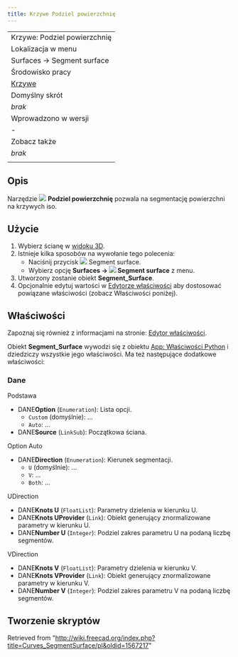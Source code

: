 ```yaml
---
title: Krzywe Podziel powierzchnię
---
```

|  |
| --- |
| Krzywe: Podziel powierzchnię |
| Lokalizacja w menu |
| Surfaces → Segment surface |
| Środowisko pracy |
| [Krzywe](/Curves_Workbench/pl "Curves Workbench/pl") |
| Domyślny skrót |
| *brak* |
| Wprowadzono w wersji |
| - |
| Zobacz także |
| *brak* |
|  |

## Opis

Narzędzie ![](/images/Curves_SegmentSurface.svg) **Podziel powierzchnię** pozwala na segmentację powierzchni na krzywych iso.

## Użycie

1. Wybierz ścianę w [widoku 3D](/3D_view/pl "3D view/pl").
2. Istnieje kilka sposobów na wywołanie tego polecenia:
   * Naciśnij przycisk ![](/images/Curves_SegmentSurface.svg) Segment surface.
   * Wybierz opcję **Surfaces → ![](/images/Curves_SegmentSurface.svg) Segment surface** z menu.
3. Utworzony zostanie obiekt **Segment\_Surface**.
4. Opcjonalnie edytuj wartości w [Edytorze właściwości](/Property_editor/pl "Property editor/pl") aby dostosować powiązane właściwości (zobacz Właściwości poniżej).

## Właściwości

Zapoznaj się również z informacjami na stronie: [Edytor właściwości](/Property_editor/pl "Property editor/pl").

Obiekt **Segment\_Surface** wywodzi się z obiektu [App: Właściwości Python](/App_FeaturePython/pl "App FeaturePython/pl") i dziedziczy wszystkie jego właściwości. Ma też następujące dodatkowe właściwości:

### Dane

Podstawa

* DANE**Option** (`Enumeration`): Lista opcji.
  + `Custom` (domyślnie): ...
  + `Auto`: ...
* DANE**Source** (`LinkSub`): Początkowa ściana.

Option Auto

* DANE**Direction** (`Enumeration`): Kierunek segmentacji.
  + `U` (domyślnie): ...
  + `V`: ...
  + `Both`: ...

UDirection

* DANE**Knots U** (`FloatList`): Parametry dzielenia w kierunku U.
* DANE**Knots UProvider** (`Link`): Obiekt generujący znormalizowane parametry w kierunku U.
* DANE**Number U** (`Integer`): Podziel zakres parametru U na podaną liczbę segmentów.

VDirection

* DANE**Knots V** (`FloatList`): Parametry dzielenia w kierunku V.
* DANE**Knots VProvider** (`Link`): Obiekt generujący znormalizowane parametry w kierunku V.
* DANE**Number V** (`Integer`): Podziel zakres parametru V na podaną liczbę segmentów.

## Tworzenie skryptów

Retrieved from "<http://wiki.freecad.org/index.php?title=Curves_SegmentSurface/pl&oldid=1567217>"